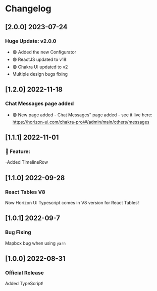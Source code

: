 # Changelog
## [2.0.0] 2023-07-24
### Huge Update: v2.0.0
- 🟢 Added the new Configurator
- 🟢 ReactJS updated to v18
- 🟢 Chakra UI updated to v2
- Multiple design bugs fixing

## [1.2.0] 2022-11-18
### Chat Messages page added
- 🟢 New page added - Chat Messages" page added - see it live here: https://horizon-ui.com/chakra-pro/#/admin/main/others/messages

## [1.1.1] 2022-11-01
### 🚀 Feature:
-Added TimelineRow

## [1.1.0] 2022-09-28
### React Tables V8
Now Horizon UI Typescript comes in V8 version for React Tables!

## [1.0.1] 2022-09-7
### Bug Fixing 
Mapbox bug when using `yarn`

## [1.0.0] 2022-08-31
### Official Release
Added TypeScript!
